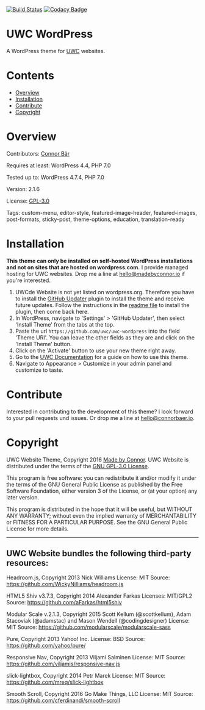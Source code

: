 [![Build Status](https://travis-ci.org/uwc/uwc-wordpress.svg?branch=development)](https://travis-ci.org/uwc/uwc-wordpress) [![Codacy Badge](https://api.codacy.com/project/badge/Grade/6acc8e447ec54e208f1c08505ebd3afc)](https://www.codacy.com/app/connor_baer/uwc-wordpress)

# UWC WordPress

A WordPress theme for [UWC](http://uwc.org) websites.

# Contents

- [Overview](#Overview)
- [Installation](#Installation)
- [Contribute](#Contribute)
- [Copyright](#Copyright)

# Overview

Contributors: [Connor Bär](https://madebyconnor.co)

Requires at least: WordPress 4.4, PHP 7.0

Tested up to: WordPress 4.7.4, PHP 7.0

Version: 2.1.6

License: [GPL-3.0](#Copyright)

Tags: custom-menu, editor-style, featured-image-header, featured-images, post-formats, sticky-post, theme-options, education, translation-ready

# Installation

**This theme can only be installed on self-hosted WordPress installations and not on sites that are hosted on wordpress.com.** I provide managed hosting for UWC websites. Drop me a line at [hello@madebyconnor.io](mailto:hello@madebyconnor.io) if you're interested.

1. UWCde Website is not yet listed on wordpress.org. Therefore you have to install the [GitHub Updater](https://github.com/afragen/github-updater) plugin to install the theme and receive future updates. Follow the instructions in the [readme file](https://github.com/afragen/github-updater#upload) to install the plugin, then come back here.
2. In WordPress, navigate to 'Settings' > 'GitHub Updater', then select 'Install Theme' from the tabs at the top.
3. Paste the url `https://github.com/uwc/uwc-wordpress` into the field 'Theme URI'. You can leave the other fields as they are and click on the 'Install Theme' button.
4. Click on the 'Activate' button to use your new theme right away.
5. Go to the [UWC Documentation](https://docs.uwc.io) for a guide on how to use this theme.
6. Navigate to Appearance > Customize in your admin panel and customize to taste.

# Contribute

Interested in contributing to the development of this theme? I look forward to your pull requests und issues. Or drop me a line at [hello@connorbaer.io](mailto:hello@connorbaer.io).

# Copyright

UWC Website Theme, Copyright 2016 [Made by Connor](http://madebyconnor.io). UWC Website is distributed under the terms of the [GNU GPL-3.0 License](https://github.com/uwc/uwc-wordpress/blob/master/LICENSE.md).

This program is free software: you can redistribute it and/or modify it under the terms of the GNU General Public License as published by the Free Software Foundation, either version 3 of the License, or (at your option) any later version.

This program is distributed in the hope that it will be useful, but WITHOUT ANY WARRANTY; without even the implied warranty of MERCHANTABILITY or FITNESS FOR A PARTICULAR PURPOSE. See the GNU General Public License for more details.

--------------------------------------------------------------------------------

## UWC Website bundles the following third-party resources:

Headroom.js, Copyright 2013 Nick Williams License: MIT Source: <https://github.com/WickyNilliams/headroom.js>

HTML5 Shiv v3.7.3, Copyright 2014 Alexander Farkas Licenses: MIT/GPL2 Source: <https://github.com/aFarkas/html5shiv>

Modular Scale v.2.1.3, Copyright 2015 Scott Kellum (@scottkellum), Adam Stacoviak (@adamstac) and Mason Wendell (@codingdesigner) License: MIT Source: <https://github.com/modularscale/modularscale-sass>

Pure, Copyright 2013 Yahoo! Inc. License: BSD Source: <https://github.com/yahoo/pure/>

Responsive Nav, Copyright 2013 Viljami Salminen License: MIT Source: <https://github.com/viljamis/responsive-nav.js>

slick-lightbox, Copyright 2014 Petr Marek License: MIT Source: <https://github.com/mreq/slick-lightbox>

Smooth Scroll, Copyright 2016 Go Make Things, LLC License: MIT Source: <https://github.com/cferdinandi/smooth-scroll>
